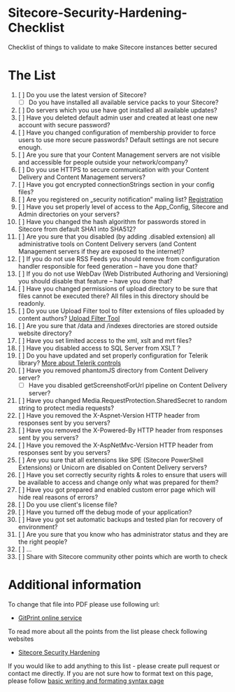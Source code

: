 # Sitecore-Security-Hardening-Checklist
Checklist of things to validate to make Sitecore instances better secured

# The List

1. [ ] Do you use the latest version of Sitecore?
   - [ ] Do you have installed all available service packs to your Sitecore?
2. [ ] Do servers which you use have got installed all available updates? 
3. [ ] Have you deleted default admin user and created at least one new account with secure password?
4. [ ] Have you changed configuration of membership provider to force users to use more secure passwords? Default settings are not secure enough.
5. [ ] Are you sure that your Content Management servers are not visible and accessible for people outside your network/company?
6. [ ] Do you use HTTPS to secure communication with your Content Delivery and Content Management servers?
7. [ ] Have you got encrypted connectionStrings section in your config files?
8. [ ] Are you registered on „security notification” maling list? [Registration](https://www.sitecore.com/landing/xc/2016/xc-ops-sitecore-security-notifications)
9. [ ] Have you set properly level of access to the App_Config, Sitecore and Admin directories on your servers? 
10. [ ] Have you changed the hash algorithm for passwords stored in Sitecore from default SHA1 into SHA512?
11. [ ] Are you sure that you disabled (by adding .disabled extension) all administrative tools on Content Delivery servers (and Content Management servers if they are exposed to the internet)?
12. [ ] If you do not use RSS Feeds you should remove from configuration handler responsible for feed generation – have you done that?
13. [ ] If you do not use WebDav (Web Distributed Authoring and Versioning) you should disable that feature – have you done that?
14. [ ] Have you changed permissions of upload directory to be sure that files cannot be executed there? All files in this directory should be readonly.
15. [ ] Do you use Upload Filter tool to filter extensions of files uploaded by content authors? [Upload Filter Tool](https://doc.sitecore.net/sitecore_experience_platform/setting_up_and_maintaining/security_hardening/configuring/secure_the_file_upload_functionality#_The_upload_filter)
16. [ ] Are you sure that /data and /indexes directories are stored outside website directory?
17. [ ] Have you set limited access to the xml, xslt and mrt files?
18. [ ] Have you disabled access to SQL Server from XSLT ?
19. [ ] Do you have updated and set properly configuration for Telerik library? [More about Telerik controls](https://doc.sitecore.net/sitecore_experience_platform/setting_up_and_maintaining/security_hardening/configuring/secure_the_telerik_controls)
20. [ ] Have you removed phantomJS directory from Content Delivery server?
    - [ ] Have you disabled getScreenshotForUrl pipeline on Content Delivery server? 
21. [ ] Have you changed Media.RequestProtection.SharedSecret to random string to protect media requests?
22. [ ] Have you removed the X-Aspnet-Version HTTP header from responses sent by you servers?
23. [ ] Have you removed the X-Powered-By HTTP header from responses sent by you servers?
24. [ ] Have you removed the X-AspNetMvc-Version HTTP header from responses sent by you servers?
25. [ ] Are you sure that all extensions like SPE (Sitecore PowerShell Extensions) or Unicorn are disabled on Content Delivery servers?
26. [ ] Have you set correctly security rights & roles to ensure that users will be available to access and change only what was prepared for them? 
27. [ ] Have you got prepared and enabled custom error page which will hide real reasons of errors? 
28. [ ] Do you use client's license file?
29. [ ] Have you turned off the debug mode of your application?
30. [ ] Have you got set automatic backups and tested plan for recovery of environment?
31. [ ] Are you sure that you know who has administrator status and they are the right people?
32. [ ] ...
33. [ ] Share with Sitecore community other points which are worth to check 

# Additional information

To change that file into PDF please use following url:
- [GitPrint online service](https://gitprint.com/lskowronski/Sitecore-Security-Hardening-Checklist)

To read more about all the points from the list please check following websites
- [Sitecore Security Hardening](https://doc.sitecore.net/sitecore_experience_platform/setting_up_and_maintaining/security_hardening)

If you would like to add anything to this list - please create pull request or contact me directly. 
If you are not sure how to format text on this page, please follow [basic writing and formating syntax page](https://help.github.com/articles/basic-writing-and-formatting-syntax/)